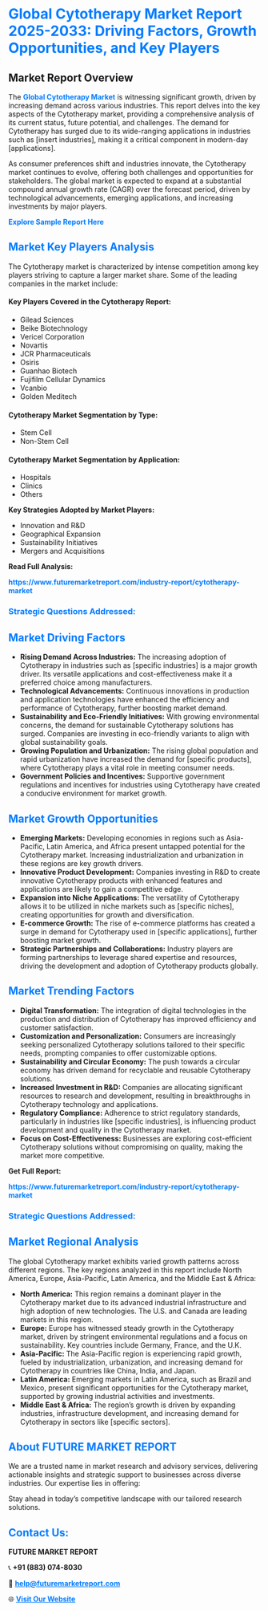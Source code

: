 <h1 style="color: #007BFF;">Global Cytotherapy Market Report 2025-2033: Driving Factors, Growth Opportunities, and Key Players</h1>

<section id="overview">
<h2>Market Report Overview</h2>
<p>The <a href="https://www.futuremarketreport.com/industry-report/cytotherapy-market" style="color: #007BFF; text-decoration: none;"><strong>Global Cytotherapy Market</strong></a> is witnessing significant growth, driven by increasing demand across various industries. This report delves into the key aspects of the Cytotherapy market, providing a comprehensive analysis of its current status, future potential, and challenges. The demand for Cytotherapy has surged due to its wide-ranging applications in industries such as [insert industries], making it a critical component in modern-day [applications].</p>
<p>As consumer preferences shift and industries innovate, the Cytotherapy market continues to evolve, offering both challenges and opportunities for stakeholders. The global market is expected to expand at a substantial compound annual growth rate (CAGR) over the forecast period, driven by technological advancements, emerging applications, and increasing investments by major players.</p>
</section>

<section id="overview">
<p><a href="https://www.futuremarketreport.com/request-sample/reportId=79597" style="color: #007BFF; text-decoration: none;"><strong>Explore Sample Report Here</strong></a></p>
</section>

<section id="key-players">
<h2 style="color: #007BFF;">Market Key Players Analysis</h2>
<p>The Cytotherapy market is characterized by intense competition among key players striving to capture a larger market share. Some of the leading companies in the market include:</p>
<h4>Key Players Covered in the Cytotherapy Report:</h4>
<ul><li>Gilead Sciences</li><li>Beike Biotechnology</li><li>Vericel Corporation</li><li>Novartis</li><li>JCR Pharmaceuticals</li><li>Osiris</li><li>Guanhao Biotech</li><li>Fujifilm Cellular Dynamics</li><li>Vcanbio</li><li>Golden Meditech</li></ul>
<h4>Cytotherapy Market Segmentation by Type:</h4>
<ul><li>Stem Cell</li><li>Non-Stem Cell</li></ul>

<h4>Cytotherapy Market Segmentation by Application:</h4>
<ul><li>Hospitals</li><li>Clinics</li><li>Others</li></ul>
<p><strong>Key Strategies Adopted by Market Players:</strong></p>
<ul>
<li>Innovation and R&D</li>
<li>Geographical Expansion</li>
<li>Sustainability Initiatives</li>
<li>Mergers and Acquisitions</li>
</ul>
</section>

<section>
<p><strong>Read Full Analysis: </strong></p><a href="https://www.futuremarketreport.com/industry-report/cytotherapy-market" style="color: #007BFF; text-decoration: none;"><strong>https://www.futuremarketreport.com/industry-report/cytotherapy-market</strong></a>
<h3 style="color: #007BFF;">Strategic Questions Addressed:</h3>
</section>

<section id="driving-factors">
<h2 style="color: #007BFF;">Market Driving Factors</h2>
<ul>
<li><strong>Rising Demand Across Industries:</strong> The increasing adoption of Cytotherapy in industries such as [specific industries] is a major growth driver. Its versatile applications and cost-effectiveness make it a preferred choice among manufacturers.</li>
<li><strong>Technological Advancements:</strong> Continuous innovations in production and application technologies have enhanced the efficiency and performance of Cytotherapy, further boosting market demand.</li>
<li><strong>Sustainability and Eco-Friendly Initiatives:</strong> With growing environmental concerns, the demand for sustainable Cytotherapy solutions has surged. Companies are investing in eco-friendly variants to align with global sustainability goals.</li>
<li><strong>Growing Population and Urbanization:</strong> The rising global population and rapid urbanization have increased the demand for [specific products], where Cytotherapy plays a vital role in meeting consumer needs.</li>
<li><strong>Government Policies and Incentives:</strong> Supportive government regulations and incentives for industries using Cytotherapy have created a conducive environment for market growth.</li>
</ul>
</section>

<section id="growth-opportunities">
<h2 style="color: #007BFF;">Market Growth Opportunities</h2>
<ul>
<li><strong>Emerging Markets:</strong> Developing economies in regions such as Asia-Pacific, Latin America, and Africa present untapped potential for the Cytotherapy market. Increasing industrialization and urbanization in these regions are key growth drivers.</li>
<li><strong>Innovative Product Development:</strong> Companies investing in R&D to create innovative Cytotherapy products with enhanced features and applications are likely to gain a competitive edge.</li>
<li><strong>Expansion into Niche Applications:</strong> The versatility of Cytotherapy allows it to be utilized in niche markets such as [specific niches], creating opportunities for growth and diversification.</li>
<li><strong>E-commerce Growth:</strong> The rise of e-commerce platforms has created a surge in demand for Cytotherapy used in [specific applications], further boosting market growth.</li>
<li><strong>Strategic Partnerships and Collaborations:</strong> Industry players are forming partnerships to leverage shared expertise and resources, driving the development and adoption of Cytotherapy products globally.</li>
</ul>
</section>

<section id="trending-factors">
<h2 style="color: #007BFF;">Market Trending Factors</h2>
<ul>
<li><strong>Digital Transformation:</strong> The integration of digital technologies in the production and distribution of Cytotherapy has improved efficiency and customer satisfaction.</li>
<li><strong>Customization and Personalization:</strong> Consumers are increasingly seeking personalized Cytotherapy solutions tailored to their specific needs, prompting companies to offer customizable options.</li>
<li><strong>Sustainability and Circular Economy:</strong> The push towards a circular economy has driven demand for recyclable and reusable Cytotherapy solutions.</li>
<li><strong>Increased Investment in R&D:</strong> Companies are allocating significant resources to research and development, resulting in breakthroughs in Cytotherapy technology and applications.</li>
<li><strong>Regulatory Compliance:</strong> Adherence to strict regulatory standards, particularly in industries like [specific industries], is influencing product development and quality in the Cytotherapy market.</li>
<li><strong>Focus on Cost-Effectiveness:</strong> Businesses are exploring cost-efficient Cytotherapy solutions without compromising on quality, making the market more competitive.</li>
</ul>
</section>

<section>
<p><strong>Get Full Report: </strong></p><a href="https://www.futuremarketreport.com/industry-report/cytotherapy-market" style="color: #007BFF; text-decoration: none;"><strong>https://www.futuremarketreport.com/industry-report/cytotherapy-market</strong></a>
<h3 style="color: #007BFF;">Strategic Questions Addressed:</h3>
</section>


<section id="regional-analysis">
<h2 style="color: #007BFF;">Market Regional Analysis</h2>
<p>The global Cytotherapy market exhibits varied growth patterns across different regions. The key regions analyzed in this report include North America, Europe, Asia-Pacific, Latin America, and the Middle East & Africa:</p>
<ul>
<li><strong>North America:</strong> This region remains a dominant player in the Cytotherapy market due to its advanced industrial infrastructure and high adoption of new technologies. The U.S. and Canada are leading markets in this region.</li>
<li><strong>Europe:</strong> Europe has witnessed steady growth in the Cytotherapy market, driven by stringent environmental regulations and a focus on sustainability. Key countries include Germany, France, and the U.K.</li>
<li><strong>Asia-Pacific:</strong> The Asia-Pacific region is experiencing rapid growth, fueled by industrialization, urbanization, and increasing demand for Cytotherapy in countries like China, India, and Japan.</li>
<li><strong>Latin America:</strong> Emerging markets in Latin America, such as Brazil and Mexico, present significant opportunities for the Cytotherapy market, supported by growing industrial activities and investments.</li>
<li><strong>Middle East & Africa:</strong> The region’s growth is driven by expanding industries, infrastructure development, and increasing demand for Cytotherapy in sectors like [specific sectors].</li>
</ul>
</section>

<footer>
<h2 style="color: #007BFF;">About FUTURE MARKET REPORT</h2>
<p>We are a trusted name in market research and advisory services, delivering actionable insights and strategic support to businesses across diverse industries. Our expertise lies in offering:</p>

<p>Stay ahead in today’s competitive landscape with our tailored research solutions.</p>

<h2 style="color: #007BFF;">Contact Us:</h2>
<p><strong>FUTURE MARKET REPORT</strong></p>
<p>📞 <strong>+91 (883) 074-8030</strong></p>
<p>📧 <strong><a href="mailto:help@futuremarketreport.com" style="color: #007BFF;">help@futuremarketreport.com</a></strong></p>
<p>🌐 <strong><a href="https://www.futuremarketreport.com/" style="color: #007BFF;">Visit Our Website</a></strong></p>
</footer>